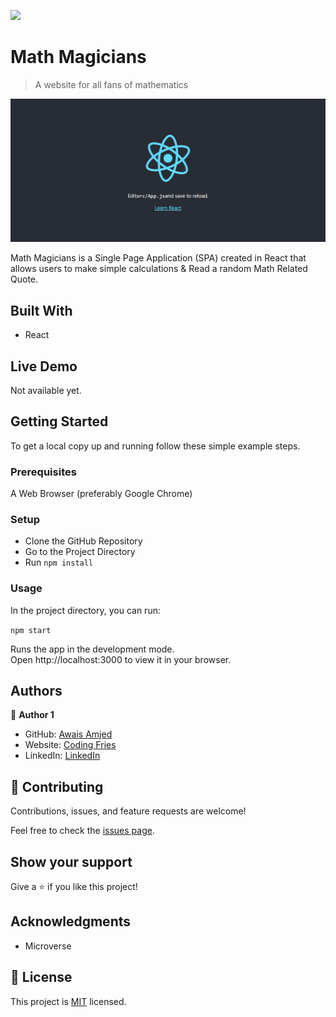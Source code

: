 ![](https://img.shields.io/badge/Microverse-blueviolet)

# Math Magicians

> A website for all fans of mathematics

![screenshot](./app_screenshot.png)

Math Magicians is a Single Page Application (SPA) created in React that allows users to make simple calculations & Read a random Math Related Quote.

## Built With

- React

## Live Demo

Not available yet.

[//]: # ([Live Demo Link]&#40;https://awais-amjed.github.io/giggy/&#41;)

## Getting Started

To get a local copy up and running follow these simple example steps.

### Prerequisites

A Web Browser (preferably Google Chrome)

### Setup

- Clone the GitHub Repository
- Go to the Project Directory
- Run ```npm install```

### Usage

In the project directory, you can run:

```npm start```

Runs the app in the development mode.<br>
Open http://localhost:3000 to view it in your browser.

## Authors

👤 **Author 1**

- GitHub: [Awais Amjed](https://github.com/awais-amjed)
- Website: [Coding Fries](https://codingfries.com)
- LinkedIn: [LinkedIn](https://www.linkedin.com/in/awais-amjed)

## 🤝 Contributing

Contributions, issues, and feature requests are welcome!

Feel free to check the [issues page](../../issues/).

## Show your support

Give a ⭐️ if you like this project!

## Acknowledgments

- Microverse

## 📝 License

This project is [MIT](./LICENSE) licensed.
